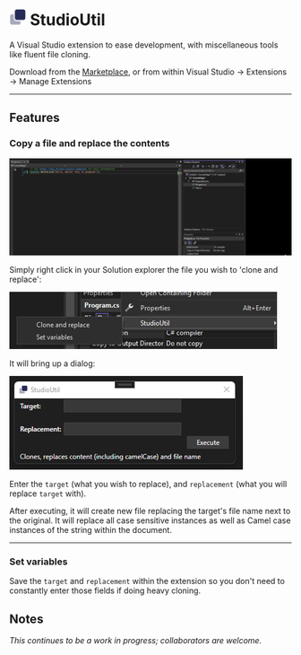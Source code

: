 # <img src="src/StudioUtil/Resources/logo.png" width=30> StudioUtil

A Visual Studio extension to ease development, with miscellaneous tools like fluent file cloning.

Download from the [Marketplace](https://marketplace.visualstudio.com/items?itemName=soenneker.StudioUtil), or from within Visual Studio -> Extensions -> Manage Extensions

<hr>

## Features

### **Copy a file and replace the contents**

![gif](misc/whatitdoes.gif)

Simply right click in your Solution explorer the file you wish to 'clone and replace':

![Context menu](misc/contextmenu.png)

It will bring up a dialog:

![clone and replace](misc/cloneandreplace.png)

Enter the `target` (what you wish to replace), and `replacement` (what you will replace `target` with).

After executing, it will create new file replacing the target's file name next to the original. It will replace all case sensitive instances as well as Camel case instances of the string within the document.

<hr>

### **Set variables**

Save the `target` and `replacement` within the extension so you don't need to constantly enter those fields if doing heavy cloning.

## Notes

*This continues to be a work in progress; collaborators are welcome.*
